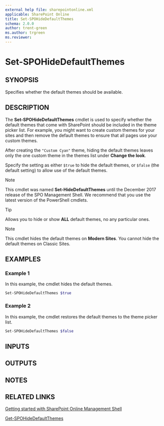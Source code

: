 ```yaml
---
external help file: sharepointonline.xml
applicable: SharePoint Online
title: Set-SPOHideDefaultThemes
schema: 2.0.0
author: trent-green
ms.author: trgreen
ms.reviewer:
---
```


# Set-SPOHideDefaultThemes

## SYNOPSIS

Specifies whether the default themes should be available.

## DESCRIPTION

The **Set-SPOHideDefaultThemes** cmdlet is used to specify whether the default themes that come with SharePoint should be included in the theme picker list. For example, you might want to create custom themes for your sites and then remove the default themes to ensure that all pages use your custom themes.

After creating the `"Custom Cyan"` theme, hiding the default themes leaves only the one custom theme in the themes list under **Change the look**.

Specify the setting as either `$true` to hide the default themes, or `$false` (the default setting) to allow use of the default themes. 

> [!NOTE] 
> This cmdlet was named **Set-HideDefaultThemes** until the December 2017 release of the SPO Management Shell. We recommend that you use the latest version of the PowerShell cmdlets.

> [!TIP] 
> Allows you to hide or show **ALL** default themes, no any particular ones.

> [!NOTE] 
> This cmdlet hides the default themes on **Modern Sites**. You cannot hide the default themes on Classic Sites.

## EXAMPLES

### Example 1

In this example, the cmdlet hides the default themes.

```powershell
Set-SPOHideDefaultThemes $true
```

### Example 2

In this example, the cmdlet restores the default themes to the theme picker list.

```powershell
Set-SPOHideDefaultThemes $false
```


## INPUTS

## OUTPUTS
## NOTES

## RELATED LINKS

[Getting started with SharePoint Online Management Shell](https://docs.microsoft.com/powershell/sharepoint/sharepoint-online/connect-sharepoint-online?view=sharepoint-ps)

[Get-SPOHideDefaultThemes](Get-SPOHideDefaultThemes.md)

